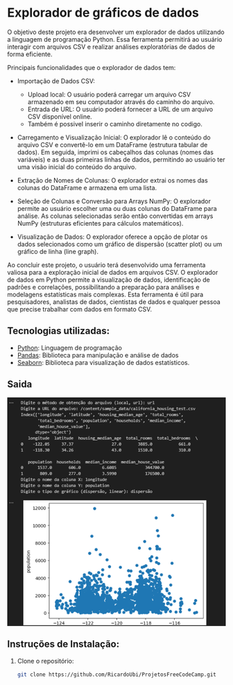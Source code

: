 # Explorador de gráficos de dados

O objetivo deste projeto era desenvolver um explorador de dados utilizando a linguagem de programação Python. Essa ferramenta permitirá ao usuário interagir com arquivos CSV e realizar análises exploratórias de dados de forma eficiente.

Principais funcionalidades que o explorador de dados tem:

- Importação de Dados CSV: 
  - Upload local: O usuário poderá carregar um arquivo CSV armazenado em seu computador através do caminho do arquivo.
  - Entrada de URL: O usuário poderá fornecer a URL de um arquivo CSV disponível online.
  - Também é possivel inserir o caminho diretamente no codigo.

- Carregamento e Visualização Inicial: O explorador lê o conteúdo do arquivo CSV e convertê-lo em um DataFrame (estrutura tabular de dados). Em seguida, imprimi os cabeçalhos das colunas (nomes das variáveis) e as duas primeiras linhas de dados, permitindo ao usuário ter uma visão inicial do conteúdo do arquivo.

- Extração de Nomes de Colunas: O explorador extrai os nomes das colunas do DataFrame e armazena em uma lista. 

- Seleção de Colunas e Conversão para Arrays NumPy: O explorador permite ao usuário escolher uma ou duas colunas do DataFrame para análise. As colunas selecionadas serão então convertidas em arrays NumPy (estruturas eficientes para cálculos matemáticos).

- Visualização de Dados:  O explorador oferece a opção de plotar os dados selecionados como um gráfico de dispersão (scatter plot) ou um gráfico de linha (line graph). 

Ao concluir este projeto, o usuário terá desenvolvido uma ferramenta valiosa para a exploração inicial de dados em arquivos CSV. O explorador de dados em Python permite a visualização de dados, identificação de padrões e correlações, possibilitando a preparação para análises e modelagens estatísticas mais complexas. Esta ferramenta é útil para pesquisadores, analistas de dados, cientistas de dados e qualquer pessoa que precise trabalhar com dados em formato CSV.
## Tecnologias utilizadas:

* [Python](https://www.python.org/): Linguagem de programação
* [Pandas](https://pandas.pydata.org/): Biblioteca para manipulação e análise de dados
* [Seaborn](https://seaborn.pydata.org/): Biblioteca para visualização de dados estatísticos.


## Saida

<div align="center">
  <img src="imgs/4.png" alt="Certificado FreeCodeCamp" style="display:block; margin:auto; margin-bottom:20px;">
</div>

## Instruções de Instalação:
1. Clone o repositório:
   ```bash
   git clone https://github.com/RicardoUbi/ProjetosFreeCodeCamp.git
